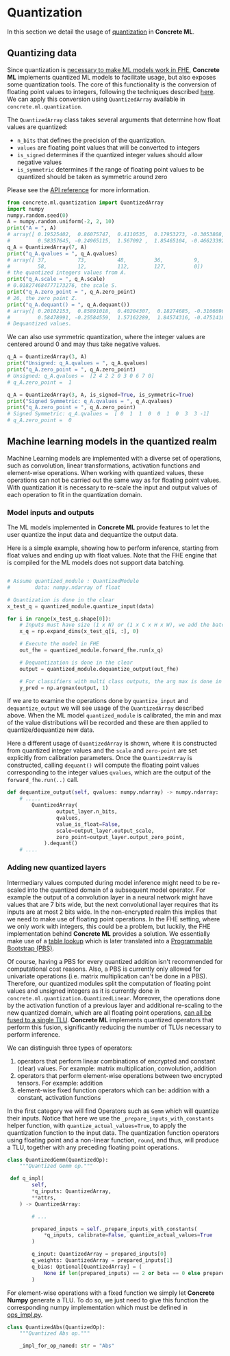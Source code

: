 # Quantization

In this section we detail the usage of [quantization](../../user/explanation/quantization.md) in **Concrete ML**.

## Quantizing data

Since quantization is [necessary to make ML models work in FHE](../../user/howto/reduce_needed_precision.md),  **Concrete ML**  implements quantized ML models to facilitate usage, but also exposes some quantization tools. The core of this functionality is the conversion of floating point values to integers, following the techniques described [here](../../user/explanation/quantization.md). We can apply this conversion using `QuantizedArray` available in `concrete.ml.quantization`.

The `QuantizedArray` class takes several arguments that determine how float values are quantized:

- `n_bits` that defines the precision of the quantization.
- `values` are floating point values that will be converted to integers
- `is_signed` determines if the quantized integer values should allow negative values
- `is_symmetric` determines if the range of floating point values to be quantized should be taken as symmetric around zero

Please see the [API reference](../../_apidoc/concrete.ml.quantization.rst) for more information.

```python
from concrete.ml.quantization import QuantizedArray
import numpy
numpy.random.seed(0)
A = numpy.random.uniform(-2, 2, 10)
print("A = ", A)
# array([ 0.19525402,  0.86075747,  0.4110535,  0.17953273, -0.3053808,
#         0.58357645, -0.24965115,  1.567092 ,  1.85465104, -0.46623392])
q_A = QuantizedArray(7, A)
print("q_A.qvalues = ", q_A.qvalues)
# array([ 37,          73,          48,         36,          9,
#         58,          12,          112,        127,         0])
# the quantized integers values from A.
print("q_A.scale = ", q_A.scale)
# 0.018274684777173276, the scale S.
print("q_A.zero_point = ", q_A.zero_point)
# 26, the zero point Z.
print("q_A.dequant() = ", q_A.dequant())
# array([ 0.20102153,  0.85891018,  0.40204307,  0.18274685, -0.31066964,
#         0.58478991, -0.25584559,  1.57162289,  1.84574316, -0.4751418 ])
# Dequantized values.
```

We can also use symmetric quantization, where the integer values are centered around 0 and may thus
take negative values.

<!--pytest-codeblocks:cont-->

```python
q_A = QuantizedArray(3, A)
print("Unsigned: q_A.qvalues = ", q_A.qvalues)
print("q_A.zero_point = ", q_A.zero_point)
# Unsigned: q_A.qvalues =  [2 4 2 2 0 3 0 6 7 0]
# q_A.zero_point =  1

q_A = QuantizedArray(3, A, is_signed=True, is_symmetric=True)
print("Signed Symmetric: q_A.qvalues = ", q_A.qvalues)
print("q_A.zero_point = ", q_A.zero_point)
# Signed Symmetric: q_A.qvalues =  [ 0  1  1  0  0  1  0  3  3 -1]
# q_A.zero_point =  0
```

## Machine learning models in the quantized realm

Machine Learning models are implemented with a diverse set of operations, such as convolution, linear transformations, activation functions and element-wise operations. When working with quantized values, these operations can not be carried out the same way as for floating point values. With quantization it is necessary to re-scale the input and output values of each operation to fit in the quantization domain.

### Model inputs and outputs

The ML models implemented in **Concrete ML** provide features to let the user quantize the input data and dequantize the output data.

Here is a simple example, showing how to perform inference, starting from float values and ending up with float values. Note that the FHE engine that is compiled for the ML models does not support data batching.

<!--pytest-codeblocks:skip-->

```python

# Assume quantized_module : QuantizedModule
#        data: numpy.ndarray of float

# Quantization is done in the clear
x_test_q = quantized_module.quantize_input(data)

for i in range(x_test_q.shape[0]):
    # Inputs must have size (1 x N) or (1 x C x H x W), we add the batch dimension with N=1    
    x_q = np.expand_dims(x_test_q[i, :], 0)

    # Execute the model in FHE
    out_fhe = quantized_module.forward_fhe.run(x_q)

    # Dequantization is done in the clear
    output = quantized_module.dequantize_output(out_fhe)

    # For classifiers with multi class outputs, the arg max is done in the clear 
    y_pred = np.argmax(output, 1)
```

If we are to examine the operations done by `quantize_input` and `dequantize_output` we will see
usage of the `QuantizedArray` described above. When the ML model `quantized_module` is calibrated, the
min and max of the value distributions will be recorded and these are then applied to quantize/dequantize new data.

Here a different usage of `QuantizedArray` is shown, where it is constructed from quantized integer values
and the `scale` and `zero-point` are set explicitly from calibration parameters. Once the `QuantizedArray` is constructed, calling `dequant()` will compute the floating point values corresponding to the integer values `qvalues`, which are the output of the
`forward_fhe.run(..)` call.

<!--pytest-codeblocks:skip-->

```python
def dequantize_output(self, qvalues: numpy.ndarray) -> numpy.ndarray:
    # .....
        QuantizedArray(
                output_layer.n_bits,
                qvalues,
                value_is_float=False,
                scale=output_layer.output_scale,
                zero_point=output_layer.output_zero_point,
            ).dequant()
    # ....
```

### Adding new quantized layers

Intermediary values computed during model inference might need to be re-scaled into the quantized domain of a subsequent model operator. For example the output of a convolution layer in a neural network might have values that are 7 bits wide, but the next convolutional layer requires that its inputs are at most 2 bits wide. In the non-encrypted realm this implies that we need to make use of floating point operations. In the FHE setting, where we only work with integers, this could be a problem, but luckily, the FHE implementation behind **Concrete ML** provides a solution. We essentially make use of a [table lookup](https://docs.zama.ai/concrete-numpy/stable/user/tutorial/table_lookup.html) which is later translated into a [Programmable Bootstrap (PBS)](https://whitepaper.zama.ai).

Of course, having a PBS for every quantized addition isn't recommended for computational cost reasons. Also, a PBS is currently only allowed for univariate operations (i.e. matrix multiplication can't be done in a PBS). Therefore, our quantized modules split the computation of floating point values and unsigned integers as it is currently done in `concrete.ml.quantization.QuantizedLinear`. Moreover, the operations done by the activation function of a previous layer and additional re-scaling to the new quantized domain, which are all floating point operations, [can all be fused to a single TLU](https://docs.zama.ai/concrete-numpy/stable/dev/explanation/float-fusing.html). **Concrete ML** implements quantized operators that perform this fusion, significantly reducing the number of TLUs necessary to perform inference.

We can distinguish three types of operators:

1. operators that perform linear combinations of encrypted and constant (clear) values. For example: matrix multiplication, convolution, addition
1. operators that perform element-wise operations between two encrypted tensors. For example: addition
1. element-wise fixed function operators which can be: addition with a constant, activation functions

In the first category we will find Operators such as `Gemm` which will quantize their inputs. Notice
that here we use the `_prepare_inputs_with_constants` helper function, with `quantize_actual_values=True`,
to apply the quantization function to the input data.
The quantization function operators using floating point and a non-linear
function, `round`, and thus, will produce a TLU, together with any preceding floating point operations.

<!--pytest-codeblocks:skip-->

```python
class QuantizedGemm(QuantizedOp):
    """Quantized Gemm op."""

 def q_impl(
        self,
        *q_inputs: QuantizedArray,
        **attrs,
    ) -> QuantizedArray:

        # ... 

        prepared_inputs = self._prepare_inputs_with_constants(
            *q_inputs, calibrate=False, quantize_actual_values=True
        )

        q_input: QuantizedArray = prepared_inputs[0]
        q_weights: QuantizedArray = prepared_inputs[1]
        q_bias: Optional[QuantizedArray] = (
            None if len(prepared_inputs) == 2 or beta == 0 else prepared_inputs[2]
        )
```

For element-wise operations with a fixed function we simply let **Concrete Numpy** generate a TLU. To do so, we just need to
give this function the corresponding numpy implementation which must be defined in [ops_impl.py](../../_apidoc/concrete.ml.onnx.html#module-concrete.ml.onnx.ops_impl).

<!--pytest-codeblocks:skip-->

```python
class QuantizedAbs(QuantizedOp):
    """Quantized Abs op."""

    _impl_for_op_named: str = "Abs"
```
